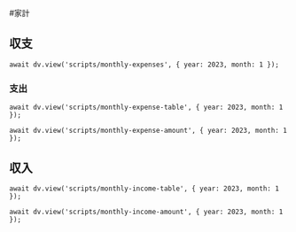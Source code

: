 #家計
## 収支
```dataviewjs
await dv.view('scripts/monthly-expenses', { year: 2023, month: 1 });
```
### 支出
```dataviewjs
await dv.view('scripts/monthly-expense-table', { year: 2023, month: 1 });
```
```dataviewjs
await dv.view('scripts/monthly-expense-amount', { year: 2023, month: 1 });
```
## 収入
```dataviewjs
await dv.view('scripts/monthly-income-table', { year: 2023, month: 1 });
```
```dataviewjs
await dv.view('scripts/monthly-income-amount', { year: 2023, month: 1 });
```
